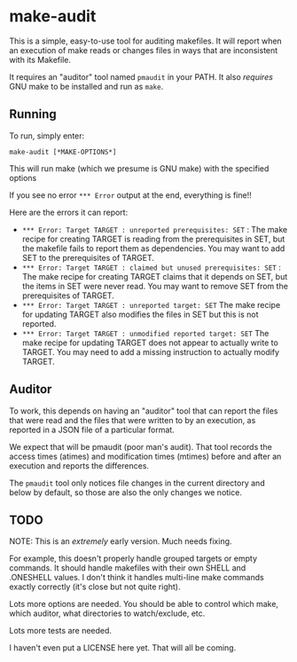 # make-audit

This is a simple, easy-to-use tool for auditing makefiles.
It will report when an execution of make reads or changes
files in ways that are inconsistent with its Makefile.

It requires an "auditor" tool named `pmaudit` in your PATH.
It also *requires* GNU make to be installed and run as `make`.

## Running

To run, simply enter:

~~~~
make-audit [*MAKE-OPTIONS*]
~~~~

This will run make (which we presume is GNU make)
with the specified options

If you see no error `*** Error` output at the end,
everything is fine!!

Here are the errors it can report:

* `*** Error: Target TARGET : unreported prerequisites: SET` :
  The make recipe for creating TARGET is reading from the
  prerequisites in SET, but the makefile fails to report them as dependencies.
  You may want to add SET to the prerequisites of TARGET.
* `*** Error: Target TARGET : claimed but unused prerequisites: SET` :
  The make recipe for creating TARGET claims that it depends on SET,
  but the items in SET were never read.
  You may want to remove SET from the prerequisites of TARGET.
* `*** Error: Target TARGET : unreported target: SET`
  The make recipe for updating TARGET also modifies the files in SET
  but this is not reported.
* `*** Error: Target TARGET : unmodified reported target: SET`
  The make recipe for updating TARGET does not appear to actually
  write to TARGET.
  You may need to add a missing instruction to actually modify TARGET.

## Auditor

To work, this depends on having an "auditor" tool that can
report the files that were read and the files that were written to
by an execution, as reported in a JSON file of a particular format.

We expect that will be pmaudit (poor man's audit).
That tool records the access times (atimes) and modification times (mtimes)
before and after an execution and reports the differences.

The `pmaudit` tool only notices file changes in the current directory
and below by default, so those are also the only changes we notice.

## TODO

NOTE: This is an *extremely* early version.
Much needs fixing.

For example, this doesn't properly handle grouped targets or
empty commands.  It should handle makefiles with their own SHELL and
.ONESHELL values.
I don't think it handles multi-line make commands exactly correctly
(it's close but not quite right).

Lots more options are needed.
You should be able to control which make, which auditor,
what directories to watch/exclude, etc.

Lots more tests are needed.

I haven't even put a LICENSE here yet.
That will all be coming.
